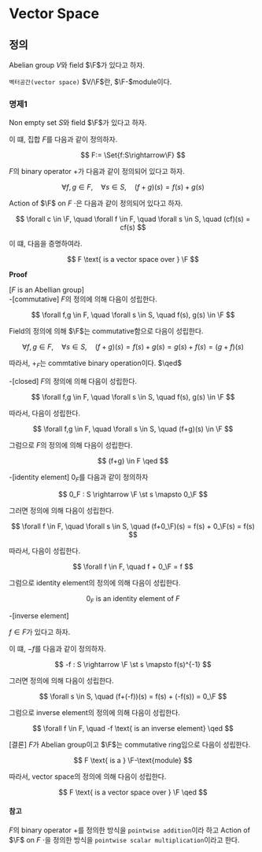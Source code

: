 # Vector Space
## 정의
Abelian group $V$와 field $\F$가 있다고 하자.

`벡터공간(vector space)` $V/\F$란, $\F-$module이다.

### 명제1
Non empty set $S$와 field $\F$가 있다고 하자.

이 떄, 집합 $F$를 다음과 같이 정의하자.

$$ F:= \Set{f:S\rightarrow\F} $$

$F$의 binary operator $+$가 다음과 같이 정의되어 있다고 하자.

$$ \forall f,g \in F, \quad \forall s \in S, \quad (f+g)(s) = f(s) + g(s) $$

Action of $\F$ on $F$ $\cdot$은 다음과 같이 정의되어 있다고 하자.

$$ \forall c \in \F, \quad \forall f \in F, \quad \forall s \in S, \quad  (cf)(s) = cf(s) $$

이 떄, 다음을 증명하여라.

$$ F \text{ is a vector space over } \F $$

**Proof**

[$F$ is an Abellian group]  
-[commutative]
$F$의 정의에 의해 다음이 성립한다.

$$ \forall f,g \in F, \quad \forall s \in S, \quad f(s), g(s) \in \F $$

Field의 정의에 의해 $\F$는 commutative함으로 다음이 성립한다.

$$ \forall f,g \in F, \quad \forall s \in S, \quad (f+g)(s) = f(s) + g(s) = g(s) + f(s) = (g+f)(s) $$

따라서, $+_F$는 commtative binary operation이다. $\qed$

-[closed]
$F$의 정의에 의해 다음이 성립한다.

$$ \forall f,g \in F, \quad \forall s \in S, \quad f(s), g(s) \in \F $$

따라서, 다음이 성립한다.

$$ \forall f,g \in F, \quad \forall s \in S, \quad (f+g)(s) \in \F $$

그럼으로 $F$의 정의에 의해 다음이 성립한다.

$$ (f+g) \in F \qed $$

-[identity element]
$0_F$를 다음과 같이 정의하자

$$ 0_F : S \rightarrow \F \st s \mapsto 0_\F $$

그러면 정의에 의해 다음이 성립한다.

$$ \forall f \in F, \quad \forall s \in S, \quad (f+0_\F)(s) = f(s) + 0_\F(s) = f(s) $$

따라서, 다음이 성립한다.

$$ \forall f \in F, \quad f + 0_\F = f $$

그럼으로 identity element의 정의에 의해 다음이 성립한다.

$$ 0_F \text{ is an identity element of } F $$

-[inverse element]

$f \in F$가 있다고 하자.

이 떄, $-f$를 다음과 같이 정의하자.

$$ -f : S \rightarrow \F \st s \mapsto f(s)^{-1} $$

그러면 정의에 의해 다음이 성립한다.

$$ \forall s \in S, \quad (f+(-f))(s) = f(s) + (-f(s)) = 0_\F $$

그럼으로 inverse element의 정의에 의해 다음이 성립한다.

$$ \forall f \in F, \quad -f \text{ is an inverse element} \qed $$

[결론]
$F$가 Abelian group이고 $\F$는 commutative ring임으로 다음이 성립한다.

$$ F \text{ is a } \F-\text{module} $$

따라서, vector space의 정의에 의해 다음이 성립한다.

$$ F \text{ is a vector space over } \F \qed $$

#### 참고
$F$의 binary operator $+$를 정의한 방식을 `pointwise addition`이라 하고 Action of $\F$ on $F$ $\cdot$을 정의한 방식을 `pointwise scalar multiplication`이라고 한다.